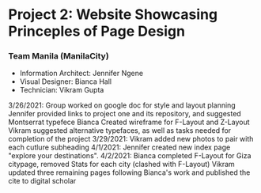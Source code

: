 # Project 2: Website Showcasing Princeples of Page Design 

### Team Manila (ManilaCity)

- Information Architect: Jennifer Ngene
- Visual Designer: Bianca Hall
- Technician: Vikram Gupta

3/26/2021:
    Group worked on google doc for style and layout planning
    Jennifer provided links to project one and its repository, and suggested Montserrat typefece
    Bianca Created wireframe for F-Layout and Z-Layout
    Vikram suggested alternative typefaces, as well as tasks needed for completion of the project
3/29/2021:
    Vikram added new photos to pair with each cutlure subheading 
4/1/2021:
    Jennifer created new index page "explore your destinations".
4/2/2021:
    Bianca completed F-Layout for Giza citypage, removed Stats for each city (clashed with F-Layout)
    Vikram updated three remaining pages following Bianca's work and published the cite to digital scholar 


